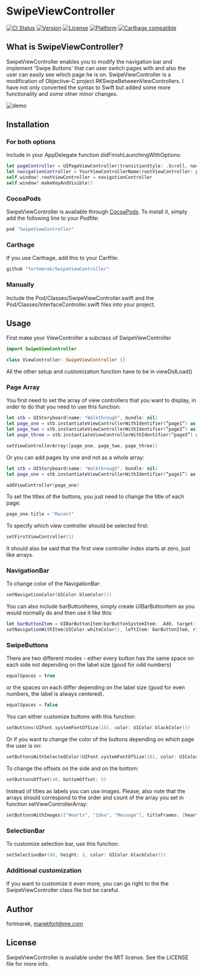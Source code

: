 # SwipeViewController

[![CI Status](http://img.shields.io/travis/fortmarek/SwipeViewController.svg?style=flat)](https://travis-ci.org/fortmarek/SwipeViewController)
[![Version](https://img.shields.io/cocoapods/v/SwipeViewController.svg?style=flat)](http://cocoapods.org/pods/SwipeViewController)
[![License](https://img.shields.io/cocoapods/l/SwipeViewController.svg?style=flat)](http://cocoapods.org/pods/SwipeViewController)
[![Platform](https://img.shields.io/cocoapods/p/SwipeViewController.svg?style=flat)](http://cocoapods.org/pods/SwipeViewController)
[![Carthage compatible](https://img.shields.io/badge/Carthage-compatible-4BC51D.svg?style=flat)](https://github.com/Carthage/Carthage)

## What is SwipeViewController?

SwipeViewController enables you to modify the navigation bar and implement 'Swipe Buttons' that can user switch pages with and also the user can easily see which page he is on.
SwipeViewController is a modification of Objective-C project RKSwipeBetweenViewControllers. I have not only converted the syntax to Swift but added some more functionality and some other minor changes.

![demo](http://imgur.com/SDIkf4b.gif)

## Installation
### For both options

Include in your AppDelegate function didFinishLaunchingWithOptions:
```swift 
let pageController = UIPageViewController(transitionStyle: .Scroll, navigationOrientation: .Horizontal, options: nil)
let navigationController = YourViewControllerName(rootViewController: pageController)
self.window?.rootViewController = navigationController
self.window?.makeKeyAndVisible()
```

### CocoaPods

SwipeViewController is available through [CocoaPods](http://cocoapods.org). To install
it, simply add the following line to your Podfile:

```ruby
pod "SwipeViewController"
```

### Carthage

If you use Carthage, add this to your Cartfile:

```ruby
github "fortmarek/SwipeViewController"
```

### Manually

Include the Pod/Classes/SwipeViewController.swift and the Pod/Classes/InterfaceController.swift files into your project.

## Usage

First make your ViewController a subclass of SwipeViewController 

```swift 
import SwipeViewController

class ViewController: SwipeViewController {}
```

All the other setup and customization function have to be in viewDidLoad()

### Page Array
You first need to set the array of view controllers that you want to display, in order to do that you need to use this function:
```swift 
let stb = UIStoryboard(name: "Walkthrough", bundle: nil)
let page_one = stb.instantiateViewControllerWithIdentifier(“page1”) as UIViewController
let page_two = stb.instantiateViewControllerWithIdentifier(“page2”) as UIViewController
let page_three = stb.instantiateViewControllerWithIdentifier(“page3”) as UIViewController

setViewControllerArray([page_one, page_two, page_three])
```
Or you can add pages by one and not as a whole array: 

```swift 
let stb = UIStoryboard(name: "Walkthrough", bundle: nil)
let page_one = stb.instantiateViewControllerWithIdentifier(“page1”) as UIViewController

addViewController(page_one)
```

To set the titles of the buttons, you just need to change the title of each page:
```swift 
page_one.title = "Recent"
```
To specify which view controller should be selected first:
```swift 
setFirstViewController(1)
```
It should also be said that the first view controller index starts at zero, just like arrays.

### NavigationBar

To change color of the NavigationBar:

```swift 
setNavigationColor(UIColor.blueColor())
```

You can also include barButtonItems, simply create UIBarButtonItem as you would normally do and then use it like this:

```swift 
let barButtonItem = UIBarButtonItem(barButtonSystemItem: .Add, target: self, action: nil)
setNavigationWithItem(UIColor.whiteColor(), leftItem: barButtonItem, rightItem: nil)
```

### SwipeButtons

There are two different modes - either every button has the same space on each side not depending on the label size (good for odd numbers)
```swift 
equalSpaces = true
```

or the spaces on each differ depending on the label size (good for even numbers, the label is always centered). 
```swift 
equalSpaces = false
```

You can either customize buttons with this function:
```swift 
setButtons(UIFont.systemFontOfSize(18), color: UIColor.blackColor())
```
Or if you want to change the color of the buttons depending on which page the user is on:

```swift 
setButtonsWithSelectedColor(UIFont.systemFontOfSize(18), color: UIColor.blackColor(), selectedColor: UIColor.whiteColor())
```

To change the offsets on the side and on the bottom:

```swift 
setButtonsOffset(40, bottomOffset: 5)
```

Instead of titles as labels you can use images. Please, also note that the arrays should correspond to the order and count of the array you set in function setViewControllerArray:

```swift
setButtonsWithImages(["Hearts", "Idea", "Message"], titleFrames: [heartsFrame, ideaFrame, messageFrame])
```

### SelectionBar

To customize selection bar, use this function:

```swift 
setSelectionBar(80, height: 3, color: UIColor.blackColor())
```

### Additional customization

If you want to customize it even more, you can go right to the the SwipeViewController class file but be careful.


## Author

fortmarek, marekfort@me.com

## License

SwipeViewController is available under the MIT license. See the LICENSE file for more info.
